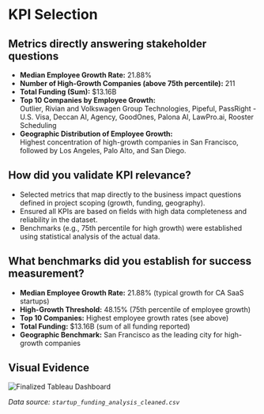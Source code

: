 # KPI Selection

## Metrics directly answering stakeholder questions

- **Median Employee Growth Rate:** 21.88%
- **Number of High-Growth Companies (above 75th percentile):** 211
- **Total Funding (Sum):** $13.16B
- **Top 10 Companies by Employee Growth:**  
  Outlier, Rivian and Volkswagen Group Technologies, Pipeful, PassRight - U.S. Visa, Deccan AI, Agency, GoodOnes, Palona AI, LawPro.ai, Rooster Scheduling
- **Geographic Distribution of Employee Growth:**  
  Highest concentration of high-growth companies in San Francisco, followed by Los Angeles, Palo Alto, and San Diego.

## How did you validate KPI relevance?

- Selected metrics that map directly to the business impact questions defined in project scoping (growth, funding, geography).
- Ensured all KPIs are based on fields with high data completeness and reliability in the dataset.
- Benchmarks (e.g., 75th percentile for high growth) were established using statistical analysis of the actual data.

## What benchmarks did you establish for success measurement?

- **Median Employee Growth Rate:** 21.88% (typical growth for CA SaaS startups)
- **High-Growth Threshold:** 48.15% (75th percentile of employee growth)
- **Top 10 Companies:** Highest employee growth rates (see above)
- **Total Funding:** $13.16B (sum of all funding reported)
- **Geographic Benchmark:** San Francisco as the leading city for high-growth companies

## Visual Evidence

![Finalized Tableau Dashboard](image.jpg)

*Data source: `startup_funding_analysis_cleaned.csv`*

